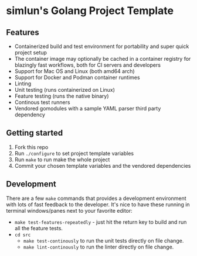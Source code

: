 simlun's Golang Project Template
================================

Features
--------

- Containerized build and test environment for portability and super quick
  project setup
- The container image may optionally be cached in a container registry for
  blazingly fast workflows, both for CI servers and developers
- Support for Mac OS and Linux (both amd64 arch)
- Support for Docker and Podman container runtimes
- Linting
- Unit testing (runs containerized on Linux)
- Feature testing (runs the native binary)
- Continous test runners
- Vendored gomodules with a sample YAML parser third party dependency


Getting started
---------------

1. Fork this repo
2. Run `./configure` to set project template variables
3. Run `make` to run make the whole project
4. Commit your chosen template variables and the vendored dependencies


Development
-----------

There are a few `make` commands that provides a development environment with
lots of fast feedback to the developer. It's nice to have these running in
terminal windows/panes next to your favorite editor:

- `make test-features-repeatedly` - just hit the return key to build and run
  all the feature tests.
- `cd src`
    - `make test-continously` to run the unit tests directly on file change.
    - `make lint-continously` to run the linter directly on file change.
